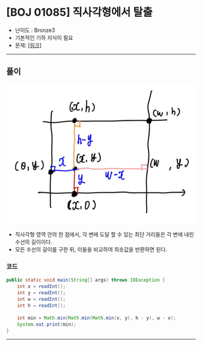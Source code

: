 
# \[BOJ 01085\] 직사각형에서 탈출

- 난이도 : Bronze3
- 기본적인 기하 지식이 필요
- 문제: <a href="https://www.acmicpc.net/problem/1085" target="_blank"> [링크]</a>

---

## 풀이
![solution](img/solution_1085.jpg)

- 직사각형 영역 안의 한 점에서, 각 변에 도달 할 수 있는 최단 거리들은 각 변에 내린 수선의 길이이다.
- 모든 수선의 길이를 구한 뒤, 이들을 비교하여 최솟값을 반환하면 된다.

### 코드
```java
public static void main(String[] args) throws IOException {
    int x = readInt();
    int y = readInt();
    int w = readInt();
    int h = readInt();

    int min = Math.min(Math.min(Math.min(x, y), h - y), w - x);
    System.out.print(min);
}
```

---
